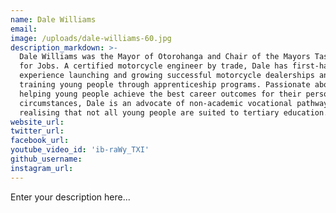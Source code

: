 ```yaml
---
name: Dale Williams
email:
image: /uploads/dale-williams-60.jpg
description_markdown: >-
  Dale Williams was the Mayor of Otorohanga and Chair of the Mayors Taskforce
  for Jobs. A certified motorcycle engineer by trade, Dale has first-hand
  experience launching and growing successful motorcycle dealerships and
  training young people through apprenticeship programs. Passionate about
  helping young people achieve the best career outcomes for their personal
  circumstances, Dale is an advocate of non-academic vocational pathways,
  realising that not all young people are suited to tertiary education.
website_url:
twitter_url:
facebook_url:
youtube_video_id: 'ib-raWy_TXI'
github_username:
instagram_url:
---
```


Enter your description here...
